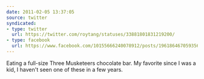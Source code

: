 ```yaml
---
date: 2011-02-05 13:37:05
source: twitter
syndicated:
- type: twitter
  url: https://twitter.com/roytang/statuses/33881801831219200/
- type: facebook
  url: https://www.facebook.com/10155666240078912/posts/196186467059356
---
```


Eating a full-size Three Musketeers chocolate bar. My favorite since I was a kid, I haven't seen one of these in a few years.